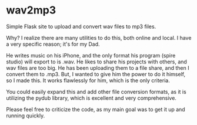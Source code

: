 # wav2mp3
Simple Flask site to upload and convert wav files to mp3 files.

Why? I realize there are many utilities to do this, both online and local. 
I have a very specific reason; it's for my Dad.

He writes music on his iPhone, and the only format his program (spire studio) will export to is .wav.
He likes to share his projects with others, and wav files are too big. He has been uploading them to a
file share, and then I convert them to .mp3. But, I wanted to give him the power to do it himself, 
so I made this. It works flawlessly for him, which is the only criteria. 

You could easily expand this and add other file conversion formats, as it is utilizing the pydub library,
which is excellent and very comprehensive. 

Please feel free to criticize the code, as my main goal was to get it up and running quickly. 
